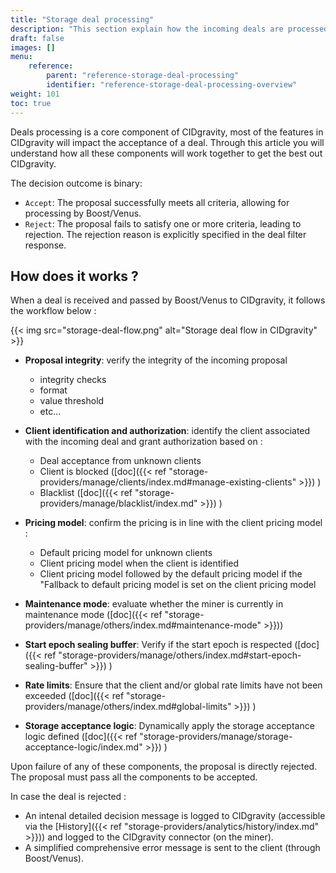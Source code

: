 ```yaml
---
title: "Storage deal processing"
description: "This section explain how the incoming deals are processed by CIDgravity using clients, pricing, limits and acceptance logic"
draft: false
images: []
menu:
    reference:
        parent: "reference-storage-deal-processing"
        identifier: "reference-storage-deal-processing-overview"
weight: 101
toc: true
---
```


Deals processing is a core component of CIDgravity, most of the features in CIDgravity will impact the acceptance of a deal. Through this article you will understand how all these components will work together to get the best out CIDgravity.

The decision outcome is binary:

- `Accept`: The proposal successfully meets all criteria, allowing for processing by Boost/Venus.
- `Reject`: The proposal fails to satisfy one or more criteria, leading to rejection. The rejection reason is explicitly specified in the deal filter response.

## How does it works ?

When a deal is received and passed by Boost/Venus to CIDgravity, it follows the workflow below :

{{< img src="storage-deal-flow.png" alt="Storage deal flow in CIDgravity" >}}

- **Proposal integrity**: verify the integrity of the incoming proposal 
	- integrity checks
	- format
	- value threshold
	- etc...
- **Client identification and authorization**: identify the client associated with the incoming deal and grant authorization based on :
	- Deal acceptance from unknown clients
	- Client is blocked ([doc]({{< ref "storage-providers/manage/clients/index.md#manage-existing-clients" >}}) )
	- Blacklist ([doc]({{< ref "storage-providers/manage/blacklist/index.md" >}}) )

- **Pricing model**: confirm the pricing is in line with the client pricing model :
	- Default pricing model for unknown clients
	- Client pricing model when the client is identified
	- Client pricing model followed by the default pricing model if the "Fallback to default pricing model is set on the client pricing model
- **Maintenance mode**: evaluate whether the miner is currently in maintenance mode ([doc]({{< ref "storage-providers/manage/others/index.md#maintenance-mode" >}}))
- **Start epoch sealing buffer**: Verify if the start epoch is respected ([doc]({{< ref "storage-providers/manage/others/index.md#start-epoch-sealing-buffer" >}}) )

- **Rate limits**: Ensure that the client and/or global rate limits have not been exceeded ([doc]({{< ref "storage-providers/manage/others/index.md#global-limits" >}}) )

- **Storage acceptance logic**: Dynamically apply the storage acceptance logic defined ([doc]({{< ref "storage-providers/manage/storage-acceptance-logic/index.md" >}}) )

Upon failure of any of these components, the proposal is directly rejected.
The proposal must pass all the components to be accepted.

In case  the deal is rejected : 
- An intenal detailed  decision message is logged to CIDgravity (accessible via the [History]({{< ref "storage-providers/analytics/history/index.md" >}})) and logged to the CIDgravity connector (on the miner).
-  A simplified comprehensive error message is sent to the client (through Boost/Venus).
